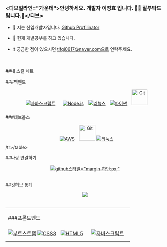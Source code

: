 ### <디브얼라인="가운데">안녕하세요. 개발자 이정효 입니다. 👨‍💻 잘부탁드립니다.🚀</디브>  
  

- 🔭 저는 신입개발자입니다. [Github Profilinator](https://github.com/jhstar2022/profile)
  

- 🌱 현재 개발공부를 하고 있습니다.
  

- ❓ 궁금한 점이 있으시면 tlfqj0617@naver.com으로 연락주세요.
  

<br/>


##내 스킬 세트
<table><tr><td 발린="상의" 폭="33%">



###프론트엔드
<div align="center">
<a href="https://getbootstrap.com/docs/3.4/javascript/ " target="_blank"><img style="margin:px" src="https://profilinator.rishav.dev/skills-assets/부트스트랩-plain.svg" alt="부트스트랩" 높이="50" /><a>
<a href="https://www.w3schools.com/css/ " target="_blank"><img style="margin:px" src="https://profilinator.rishav.dev/skills-assets/css3-original-wordmark.svg" alt="CSS3" 높이="50" /><a>
<a href="https://en.wikipedia.org/wiki/HTML5 " target="_blank"><img style="margin: 10px" src="https://profilinator.rishav.dev/skills-assets/html5-original-wordmark.svg" alt="HTML5" 높이="50" /></a>
<a href="https://www.javascript.com/ " target="_blank"><img style="margin: 10px" src="https://profilinator.rishav.dev/skills-assets/jav스크립트-original.svg" alt="자바스크립트" 높이="50" /><a>
</div>

</td><td발렌="상의"폭="33%">



###백엔드
<div align="center">
<a href="https://www.javascript.com/ " target="_blank"><img style="margin: 10px" src="https://profilinator.rishav.dev/skills-assets/jav스크립트-original.svg" alt="자바스크립트" 높이="50" /><a>
<a href="https://nodejs.org/ " target="_blank"><img style="margin: 10px" src="https://profilinator.rishav.dev/skills-assets/nodejs-original-wordmark.svg" alt="Node.js" 높이="50" /></a>
<a href="https://www.linux.org/ " target="_blank"><img style="margin:px" src="https://profilinator.rishav.dev/skills-assets/linux원본.svg" alt="리눅스" 높이="50" /><a>
<a href="https://www.python.org/ " target="_blank"><img style="margin: 10px" src="https://profilinator.rishav.dev/skills-assets/python-original.svg" alt="파이썬" 높이="50" /></a>
<a href="https://github.com/ " target="_blank"><img style="margin:px" src="https://profilinator.rishav.dev/skills-assets/git-scm-icon.svg" alt="Git" height="50" /><a>
</div>

</td><td발렌="상의"폭="33%">



###데브옵스
<div align="center">
<a href="https://aws.amazon.com/ " target="_blank"><img style="margin: 10px" src="https://profilinator.rishav.dev/skills-assets/amazon웹서비스-original-wordmark.svg" alt="AWS" 높이="50" /></a>
<a href="https://github.com/ " target="_blank"><img style="margin:px" src="https://profilinator.rishav.dev/skills-assets/git-scm-icon.svg" alt="Git" height="50" /><a>
<a href="https://www.linux.org/ " target="_blank"><img style="margin:px" src="https://profilinator.rishav.dev/skills-assets/linux원본.svg" alt="리눅스" 높이="50" /><a>
</div>

</td>/tr>/table>

<br/>


##나랑 연결하기
<div align="center">
<a href="https://github.com/https ://github.com/jhstar2022 " target="_blank">
<img src=https://img.shields.io/badge/github-%2324292e.svg?&style=for-the-badge&logo=github&logoColor=white alt=github스타일="margin-하단:px;" />
</a>
</div>
  

<br/>


##깃허브 통계
<div align="center"><img src="https://github-readme-stats.vercel.app/api?username=jhstar 2022&show_icons=true&count_private=true&hide_border=true" align="center" /></div>

<br/>

